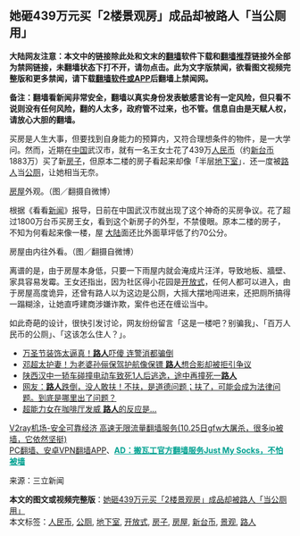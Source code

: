  <h2>她砸439万元买「2楼景观房」成品却被路人「当公厕用」</h2> <p class="notice"><b>大陆网友注意：本文中的链接除此处和文末的<a href="https://github.com/bannedbook/fanqiang" >翻墙</a>软件下载和<a href="https://github.com/killgcd/justmysocks/blob/master/README.md">翻墙推荐</a>链接外全部为禁网链接，未翻墙状态下打不开，请勿点击。此为文字版禁闻，欲看图文视频完整版和更多禁闻，请下载<a href="https://github.com/bannedbook/fanqiang">翻墙软件或APP</a>后翻墙上禁闻网。</p><p>备注：翻墙看新闻非常安全，翻墙以真实身份发表敏感言论有一定风险，但只看不说则没有任何风险，翻的人太多，政府管不过来，也不管。信息自由是天赋人权，请放心大胆的翻墙。</b></p>  <div class="entry"> <p>买房是人生大事，但要找到自身能力的预算内，又符合理想条件的物件，是一大学问。然而，近期在<span class='wp_keywordlink_affiliate'><a href="https://www.bannedbook.org/" title="中国" target="_blank">中国</a></span>武汉市，就有一名王女士花了439万<a href="https://www.bannedbook.org/bnews/tag/%e4%ba%ba%e6%b0%91%e5%b8%81/" class="st_tag internal_tag" rel="tag" title="标签 人民币 下的日志">人民币</a>（约<a href="https://www.bannedbook.org/bnews/tag/%E6%96%B0%E5%8F%B0%E5%B8%81/" class="st_tag internal_tag" rel="tag" title="标签 新台币 下的日志">新台币</a>1883万）买了新<a href="https://www.bannedbook.org/bnews/tag/%e6%88%bf%e5%ad%90/" class="st_tag internal_tag" rel="tag" title="标签 房子 下的日志">房子</a>，但原本二楼的房子看起来却像「半层<a href="https://www.bannedbook.org/bnews/tag/%e5%9c%b0%e4%b8%8b%e5%ae%a4/" class="st_tag internal_tag" rel="tag" title="标签 地下室 下的日志">地下室</a>」．还一度被<a href="https://www.bannedbook.org/bnews/tag/%E8%B7%AF%E4%BA%BA/" class="st_tag internal_tag" rel="tag" title="标签 路人 下的日志">路人</a>当<a href="https://www.bannedbook.org/bnews/tag/%E5%85%AC%E5%8E%95/" class="st_tag internal_tag" rel="tag" title="标签 公厕 下的日志">公厕</a>，让她相当无奈。</p> <p></p> <p><a href="https://www.bannedbook.org/bnews/tag/%E6%88%BF%E5%B1%8B/" class="st_tag internal_tag" rel="tag" title="标签 房屋 下的日志">房屋</a>外观。（图／翻摄自微博）</p> <p>根据《看看<span class='wp_keywordlink_affiliate'><a href="https://www.bannedbook.org/" title="新闻">新闻</a></span>》报导，日前在中国武汉市就出现了这个神奇的买房争议。花了超过1800万台币买房王女，看到这个新房子的外型，不禁傻眼。原本二楼的房子，不知为何看起来像一楼，屋 <span class='wp_keywordlink_affiliate'><a href="https://www.bannedbook.org/" title="大陆" target="_blank">大陆</a></span>面还比外面草坪低了约70公分。</p>  <p></p> <p>房屋由内往外看。（图／翻摄自微博）</p> <p>离谱的是，由于房屋本身低，只要一下雨屋内就会淹成片汪洋，导致地板、牆壁、家具容易发霉。王女还指出，因为社区得小花园是<a href="https://www.bannedbook.org/bnews/tag/%E5%BC%80%E6%94%BE%E5%BC%8F/" class="st_tag internal_tag" rel="tag" title="标签 开放式 下的日志">开放式</a>，任何人都可以进入，由于房屋高度诡异，还曾有路人以为这边是公厕，大摇大摆地闯进来，还把厕所搞得一蹋糊涂，让她直呼建商涉嫌诈欺，案件也还在缠讼当中。</p> <p>如此奇葩的设计，很快引发讨论，网友纷纷留言「这是一楼吧？别骗我」、「百万人民币的公厕」、「这该怎么住人？」。</p>  <ul class='op-related-articles' title='相关阅读'> <li><a href='https://www.bannedbook.org/bnews/cnnews/20201026/1420258.html' target='_blank'>万圣节装饰太逼真！<b>路人</b>吓傻 连警消都骗倒</a></li> <li><a href='https://www.bannedbook.org/bnews/yule/20201020/1416986.html' target='_blank'>邓超太护妻！为老婆孙俪保驾护航像保镖 <b>路人</b>想合影却被拒引争议</a></li> <li><a href='https://www.bannedbook.org/bnews/baitai/20201013/1412907.html' target='_blank'>陕西汉中一轿车碰撞电动车致死1人后逃逸，途中再撞死一<b>路人</b></a></li> <li><a href='https://www.bannedbook.org/bnews/bannedvideo/20201008/1410350.html' target='_blank'>网友：<b>路人</b>跌倒，没人敢扶！不扶，是道德问题；扶了，可能会成为法律问题。到底是哪里出了问题？</a></li> <li><a href='https://www.bannedbook.org/bnews/funmedia/20201005/1408269.html' target='_blank'>超能力女在咖啡厅发威 <b>路人</b>的反应是…</a></li> </ul> <p class="texttj"> <a href="https://www.bannedbook.org/forum23/topic22702.html" target="_blank">V2ray机场-安全可靠经济 高速无限流量翻墙服务(10.25日gfw大屠杀，很多ip被墙，它依然坚挺)</a><br/> <a href="https://github.com/bannedbook/fanqiang/wiki/%E7%A6%81%E9%97%BB%E7%BD%91%E5%AE%89%E5%8D%93%E7%BF%BB%E5%A2%99%E6%96%B0%E9%97%BBAPP" target="_blank">PC翻墙、安卓VPN翻墙APP</a>、<span onclick="window.open('https://github.com/killgcd/justmysocks/blob/master/README.md')" style="font-weight:bold;color:#00A191;cursor:pointer;text-decoration:underline;outline:none">AD：搬瓦工官方翻墙服务Just My Socks，不怕被墙</span></p><p> 来源：三立新闻 </p><a name='sharetosocial'></a>       <div><b>本文的图文或视频完整版</b>：<a href='https://www.bannedbook.org/bnews/cbnews/20201026/1420267.html'>她砸439万元买「2楼景观房」成品却被路人「当公厕用」</a></div>  </div><!--END ENTRY--> <div class="postfooter"> <div>本文标签：<a href="https://www.bannedbook.org/bnews/tag/%e4%ba%ba%e6%b0%91%e5%b8%81/" rel="tag">人民币</a>, <a href="https://www.bannedbook.org/bnews/tag/%E5%85%AC%E5%8E%95/" rel="tag">公厕</a>, <a href="https://www.bannedbook.org/bnews/tag/%e5%9c%b0%e4%b8%8b%e5%ae%a4/" rel="tag">地下室</a>, <a href="https://www.bannedbook.org/bnews/tag/%E5%BC%80%E6%94%BE%E5%BC%8F/" rel="tag">开放式</a>, <a href="https://www.bannedbook.org/bnews/tag/%e6%88%bf%e5%ad%90/" rel="tag">房子</a>, <a href="https://www.bannedbook.org/bnews/tag/%E6%88%BF%E5%B1%8B/" rel="tag">房屋</a>, <a href="https://www.bannedbook.org/bnews/tag/%E6%96%B0%E5%8F%B0%E5%B8%81/" rel="tag">新台币</a>, <a href="https://www.bannedbook.org/bnews/tag/%E6%99%AF%E8%A7%82/" rel="tag">景观</a>, <a href="https://www.bannedbook.org/bnews/tag/%E8%B7%AF%E4%BA%BA/" rel="tag">路人</a></div>  </div><!--END POSTFOOTER--> 